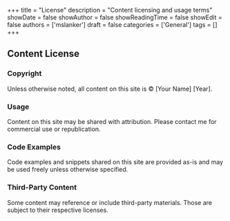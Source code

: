 +++
title = "License"
description = "Content licensing and usage terms"
showDate = false
showAuthor = false
showReadingTime = false
showEdit = false
authors = ['mslanker']
draft = false
categories = ['General']
tags = []
+++


## Content License

### Copyright

Unless otherwise noted, all content on this site is © [Your Name] [Year].

### Usage

Content on this site may be shared with attribution. Please contact me for commercial use or republication.

### Code Examples

Code examples and snippets shared on this site are provided as-is and may be used freely unless otherwise specified.

### Third-Party Content

Some content may reference or include third-party materials. Those are subject to their respective licenses.
